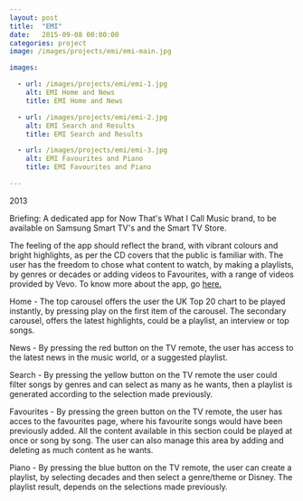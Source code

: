 ```yaml
---
layout: post
title:  "EMI"
date:   2015-09-08 00:00:00
categories: project
image: /images/projects/emi/emi-main.jpg

images:

  - url: /images/projects/emi/emi-1.jpg
    alt: EMI Home and News
    title: EMI Home and News

  - url: /images/projects/emi/emi-2.jpg
    alt: EMI Search and Results
    title: EMI Search and Results

  - url: /images/projects/emi/emi-3.jpg
    alt: EMI Favourites and Piano
    title: EMI Favourites and Piano

---
```

<p>2013</p>
<p>Briefing: A dedicated app for Now That's What I Call Music brand, to be available on Samsung Smart TV's and the Smart TV Store.</p>
<p>The feeling of the app should reflect the brand, with vibrant colours and bright highlights, as per the CD covers that the public is familiar with. The user has the freedom to chose what content to watch, by making a playlists, by genres or decades or adding videos to Favourites, with a range of videos provided by Vevo. To know more about the app, go <a href="http://www.musicweek.com/news/read/now-app-made-available-on-samsung-smart-tv/056507" target="_blank">here.</a></p>
<p></p>
<p>Home - The top carousel offers the user the UK Top 20 chart to be played instantly, by pressing play on the first item of the carousel. The secondary carousel, offers the latest highlights, could be a playlist, an interview or top songs.</p>
<p>News - By pressing the red button on the TV remote, the user has access to the latest news in the music world, or a suggested playlist.</p>
<p>Search - By pressing the yellow button on the TV remote the user could filter songs by genres and can select as many as he wants, then a playlist is generated according to the selection made previously.</p>
<p>Favourites - By pressing the green button on the TV remote, the user has acces to the favourites page, where his favourite songs would have been previously added. All the content available in this section could be played at once or song by song. The user can also manage this area by adding and deleting as much content as he wants.</p>
<p>Piano - By pressing the blue button on the TV remote, the user can create a playlist, by selecting decades and then select a genre/theme or Disney. The playlist result, depends on the selections made previously.</p>